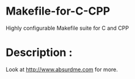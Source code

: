 Makefile-for-C-CPP
==================

Highly configurable Makefile suite for C and CPP


Description :
=============

Look at http://www.absurdme.com for more.
